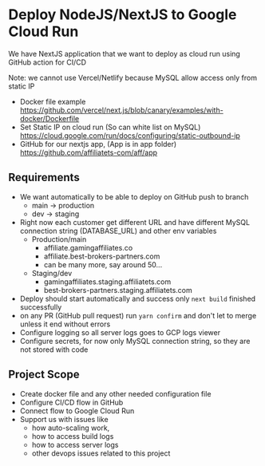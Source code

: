 # Deploy NodeJS/NextJS to Google Cloud Run

We have NextJS application that we want to deploy as cloud run using GitHub action for CI/CD

Note: we cannot use Vercel/Netlify because MySQL allow access only from static IP

- Docker file example
https://github.com/vercel/next.js/blob/canary/examples/with-docker/Dockerfile
- Set Static IP on cloud run (So can white list on MySQL)
https://cloud.google.com/run/docs/configuring/static-outbound-ip
- GitHub for our nextjs app, (App is in app folder) 
https://github.com/affiliatets-com/aff/app

## Requirements
- We want automatically to be able to deploy on GitHub push to branch
  - main -> production
  - dev -> staging
- Right now each customer get different URL and 
have different MySQL connection string (DATABASE_URL)
and other env variables
  - Production/main
    - affiliate.gamingaffiliates.co
    - affiliate.best-brokers-partners.com
    - can be many more, say around 50...
  - Staging/dev
    - gamingaffiliates.staging.affiliatets.com
    - best-brokers-partners.staging.affiliatets.com
- Deploy should start automatically and success 
only `next build` finished successfully
- on any PR (GitHub pull request) run `yarn confirm` 
and don't let to merge unless it end without errors
- Configure logging so all server logs goes to GCP logs viewer
- Configure secrets, for now only MySQL connection string, 
so they are not stored with code 

## Project Scope
- Create docker file and any other needed configuration file
- Configure CI/CD flow in GitHub
- Connect flow to Google Cloud Run
- Support us with issues like 
  - how auto-scaling work,
  - how to access build logs
  - how to access server logs 
  - other devops issues related to this project  

